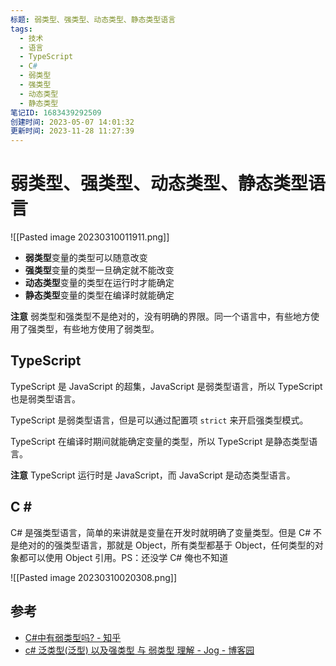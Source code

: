 ```yaml
---
标题: 弱类型、强类型、动态类型、静态类型语言
tags:
  - 技术
  - 语言
  - TypeScript
  - C#
  - 弱类型
  - 强类型
  - 动态类型
  - 静态类型
笔记ID: 1683439292509
创建时间: 2023-05-07 14:01:32
更新时间: 2023-11-28 11:27:39
---
```


# 弱类型、强类型、动态类型、静态类型语言

![[Pasted image 20230310011911.png]]

- **弱类型**变量的类型可以随意改变
- **强类型**变量的类型一旦确定就不能改变
- **动态类型**变量的类型在运行时才能确定
- **静态类型**变量的类型在编译时就能确定

**注意** 弱类型和强类型不是绝对的，没有明确的界限。同一个语言中，有些地方使用了强类型，有些地方使用了弱类型。

## TypeScript

TypeScript 是 JavaScript 的超集，JavaScript 是弱类型语言，所以 TypeScript 也是弱类型语言。

TypeScript 是弱类型语言，但是可以通过配置项 `strict` 来开启强类型模式。

TypeScript 在编译时期间就能确定变量的类型，所以 TypeScript 是静态类型语言。

**注意** TypeScript 运行时是 JavaScript，而 JavaScript 是动态类型语言。

## C \#

C# 是强类型语言，简单的来讲就是变量在开发时就明确了变量类型。但是 C# 不是绝对的的强类型语言，那就是 Object，所有类型都基于 Object，任何类型的对象都可以使用 Object 引用。PS：还没学 C# 俺也不知道

![[Pasted image 20230310020308.png]]

## 参考

- [C#中有弱类型吗? - 知乎](https://www.zhihu.com/question/29004088)
- [c# 泛类型(泛型) 以及强类型 与 弱类型 理解 - Jog - 博客园](https://www.cnblogs.com/JogYourLive/articles/2125703.html#:~:text=%E4%B8%8D%E8%BF%87C%23%E4%B9%9F%E4%B8%8D%E6%98%AF%E2%80%9C,%E6%98%AFObject%E3%80%82)
